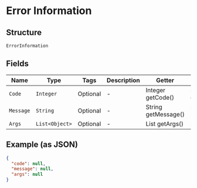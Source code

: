 
# Error Information

## Structure

`ErrorInformation`

## Fields

| Name | Type | Tags | Description | Getter | Setter |
|  --- | --- | --- | --- | --- | --- |
| `Code` | `Integer` | Optional | - | Integer getCode() | setCode(Integer code) |
| `Message` | `String` | Optional | - | String getMessage() | setMessage(String message) |
| `Args` | `List<Object>` | Optional | - | List<Object> getArgs() | setArgs(List<Object> args) |

## Example (as JSON)

```json
{
  "code": null,
  "message": null,
  "args": null
}
```

